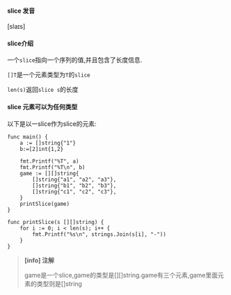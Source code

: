 #### slice 发音

\[slaɪs\]

#### slice介绍



一个`slice`指向一个序列的值,并且包含了长度信息.

`[]T`是一个元素类型为`T`的`slice`

`len(s)`返回`slice s`的长度

#### slice 元素可以为任何类型

以下是以一slice作为slice的元素:

```
func main() {
    a := []string{"1"}
    b:=[2]int{1,2}

    fmt.Printf("%T", a)
    fmt.Printf("%T\n", b)
    game := [][]string{
        []string{"a1", "a2", "a3"},
        []string{"b1", "b2", "b3"},
        []string{"c1", "c2", "c3"},
    }
    printSlice(game)
}

func printSlice(s [][]string) {
    for i := 0; i < len(s); i++ {
        fmt.Printf("%s\n", strings.Join(s[i], "-"))
    }
}
```

> **\[info\] 注解**
>
> game是一个slice,game的类型是\[\]\[\]string.game有三个元素,game里面元素的类型则是\[\]string



